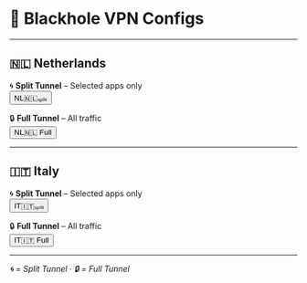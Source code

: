 # 🌌 Blackhole VPN Configs

---

## 🇳🇱 Netherlands

🌀 **Split Tunnel** – Selected apps only  
<a href="https://raw.githubusercontent.com/SHAMPOO-SIR-E-SEHAT/hehehe/main/Blackhole/NL%F0%9F%87%B3%F0%9F%87%B1%E2%82%9B%E2%82%9A%E2%82%97%E1%B5%A2%E2%82%9C.json" download>
  <button>NL🇳🇱ₛₚₗᵢₜ</button>
</a>

🔒 **Full Tunnel** – All traffic  
<a href="https://raw.githubusercontent.com/SHAMPOO-SIR-E-SEHAT/hehehe/main/Blackhole/NL%F0%9F%87%B3%F0%9F%87%B1.json" download>
  <button>NL🇳🇱 Full</button>
</a>

---

## 🇮🇹 Italy

🌀 **Split Tunnel** – Selected apps only  
<a href="https://raw.githubusercontent.com/SHAMPOO-SIR-E-SEHAT/hehehe/main/Blackhole/IT%F0%9F%87%AE%F0%9F%87%B9%E2%82%9B%E2%82%9A%E2%82%97%E1%B5%A2%E2%82%9C.json" download>
  <button>IT🇮🇹ₛₚₗᵢₜ</button>
</a>

🔒 **Full Tunnel** – All traffic  
<a href="https://raw.githubusercontent.com/SHAMPOO-SIR-E-SEHAT/hehehe/main/Blackhole/IT%F0%9F%87%AE%F0%9F%87%B9.json" download>
  <button>IT🇮🇹 Full</button>
</a>

---

*🌀 = Split Tunnel · 🔒 = Full Tunnel*
